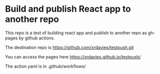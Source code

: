 # Build and publish React app to another repo

This repo is a test of building react app and publish to another repo as gh-pages by github actions.

The destination repo is https://github.com/xrdavies/testpush.git

You can access the pages here  https://xrdavies.github.io/testpush/

The action yaml is in .github/workflows/
